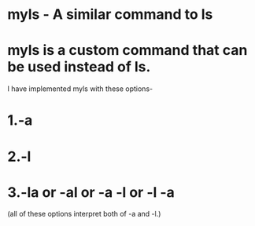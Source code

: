 # myls - A similar command to ls

# myls is a custom command that can be used instead of ls.
I have implemented myls with these options-
#    1.-a
#    2.-l
#    3.-la or -al  or -a -l or -l -a
(all of these options interpret both of -a and -l.)
